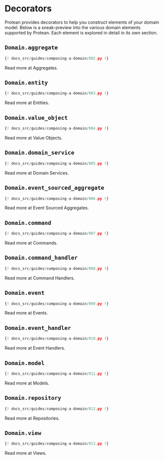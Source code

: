 # Decorators

Protean provides decorators to help you construct elements of your domain model.
Below is a sneak-preview into the various domain elements supported by Protean.
Each element is explored in detail in its own section.

## `Domain.aggregate`

```python hl_lines="7-11"
{! docs_src/guides/composing-a-domain/002.py !}
```

<!-- FIXME Add link-->
Read more at Aggregates.

## `Domain.entity`

```python hl_lines="14-17"
{! docs_src/guides/composing-a-domain/003.py !}
```

<!-- FIXME Add link-->
Read more at Entities.

## `Domain.value_object`

```python hl_lines="7-15 23"
{! docs_src/guides/composing-a-domain/004.py !}
```

<!-- FIXME Add link-->
Read more at Value Objects.

## `Domain.domain_service`

```python hl_lines="33-37"
{! docs_src/guides/composing-a-domain/005.py !}
```

<!-- FIXME Add link-->
Read more at Domain Services.

## `Domain.event_sourced_aggregate`

```python hl_lines="7-10"
{! docs_src/guides/composing-a-domain/006.py !}
```

<!-- FIXME Add link-->
Read more at Event Sourced Aggregates.

## `Domain.command`

```python hl_lines="18-23"
{! docs_src/guides/composing-a-domain/007.py !}
```

<!-- FIXME Add link-->
Read more at Commands.

## `Domain.command_handler`

```python hl_lines="26-34"
{! docs_src/guides/composing-a-domain/008.py !}
```

<!-- FIXME Add link-->
Read more at Command Handlers.

## `Domain.event`

```python hl_lines="18-23"
{! docs_src/guides/composing-a-domain/009.py !}
```

<!-- FIXME Add link-->
Read more at Events.

## `Domain.event_handler`

```python hl_lines="28-32"
{! docs_src/guides/composing-a-domain/010.py !}
```

<!-- FIXME Add link-->
Read more at Event Handlers.

## `Domain.model`

```python hl_lines="20-27"
{! docs_src/guides/composing-a-domain/011.py !}
```

<!-- FIXME Add link-->
Read more at Models.

## `Domain.repository`

```python hl_lines="17-22"
{! docs_src/guides/composing-a-domain/012.py !}
```

<!-- FIXME Add link-->
Read more at Repositories.

## `Domain.view`

```python hl_lines="20-24"
{! docs_src/guides/composing-a-domain/013.py !}
```

<!-- FIXME Add link-->
Read more at Views.